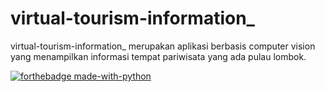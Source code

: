 # virtual-tourism-information_
virtual-tourism-information_ merupakan aplikasi berbasis computer vision yang menampilkan informasi tempat pariwisata yang ada pulau lombok.

[![forthebadge made-with-python](http://ForTheBadge.com/images/badges/made-with-python.svg)](https://www.python.org/)

